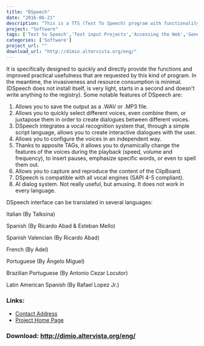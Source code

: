 ```yaml
---
title: "DSpeech"
date: "2016-06-21"
description: "This is a TTS (Text To Speech) program with functionality of ASR (Automatic Speech Recognition) integrated. It is able to to read aloud the written text and choose the sentences to be pronounced based upon the vocal answers of the user."
project: "Software"
tags: ['Text to Speech','Text input Projects','Accessing the Web','General Tools' ]
categories: ['Software']
project_url: ""
download_url: "http://dimio.altervista.org/eng/"
---
```

It is specifically designed to quickly and directly provide the functions and improved practical usefulness that are requested by this kind of program. In the meantime, the invasiveness and resource consumption is minimal.  
(DSpeech does not install itself, is very light, starts in a second and doesn't write anything to the registry). Some notable features of DSpeech are:  
  
1. Allows you to save the output as a .WAV or .MP3 file.  
2. Allows you to quickly select different voices, even combine them, or juxtapose them in order to create dialogues between different voices.  
3. DSpeech integrates a vocal recognition system that, through a simple script language, allows you to create interactive dialogues with the user.  
4. Allows you to configure the voices in an independent way.  
5. Thanks to apposite TAGs, it allows you to dynamically change the features of the voices during the playback (speed, volume and frequency), to insert pauses, emphasize specific words, or even to spell them out.  
6. Allows you to capture and reproduce the content of the ClipBoard.  
7. DSpeech is compatible with all vocal engines (SAPI 4-5 compliant).  
8. AI dialog system. Not really useful, but amusing. It does not work in every language.

DSpeech interface can be translated in several languages:

Italian (By Talksina)

Spanish (By Ricardo Abad & Esteban Mello)

Spanish Valencian (By Ricardo Abad)

French (By Adel)

Portuguese (By Ângelo Miguel)

Brazilian Portuguese (By Antonio Cezar Locutor)

Latin American Spanish (By Rafael Lopez Jr.)

### Links:
- <a href="mailto:cyberdimio@gmail.com">Contact Address</a>
- <a href="http://dimio.altervista.org/eng/">Project Home Page</a>

### Download: http://dimio.altervista.org/eng/ 